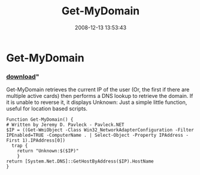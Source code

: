 ﻿---
pid:            731
parent:         0
children:       
poster:         Jeremy D Pavleck
title:          Get-MyDomain
date:           2008-12-13 13:53:43
format:         posh
---

# Get-MyDomain

### [download](731.ps1)"

Get-MyDomain retrieves the current IP of the user (Or, the first if there are multiple active cards) then performs a DNS lookup to retrieve the domain. If it is unable to reverse it, it displays Unknown:<IP>
Just a simple little function, useful for location based scripts.

```posh
Function Get-MyDomain() {
# Written by Jeremy D. Pavleck - Pavleck.NET
$IP = ((Get-WmiObject -Class Win32_NetworkAdapterConfiguration -Filter IPEnabled=TRUE -ComputerName . | Select-Object -Property IPAddress -First 1).IPAddress[0])
  trap {
    return "Unknown:$($IP)"
	}
return [System.Net.DNS]::GetHostByAddress($IP).HostName
}
```
